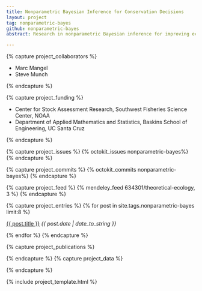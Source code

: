 ```yaml
---
title: Nonparametric Bayesian Inference for Conservation Decisions
layout: project
tag: nonparametric-bayes 
github: nonparametric-bayes
abstract: Research in nonparametric Bayesian inference for improving ecosystem management under substantial structural uncertainty.

---
```


{% capture project_collaborators %}

- Marc Mangel 
- Steve Munch 

{% endcapture %}

{% capture project_funding %}

- Center for Stock Assessment Research, Southwest Fisheries Science Center, NOAA 
- Department of Applied Mathematics and Statistics, Baskins School of Engineering, UC Santa Cruz 

{% endcapture %}


{% capture project_issues %}
{% octokit_issues nonparametric-bayes%}
{% endcapture %}

{% capture project_commits %}
{% octokit_commits nonparametric-bayes%}
{% endcapture %}

{% capture project_feed %}
{% mendeley_feed 634301/theoretical-ecology, 3 %}
{% endcapture %}

{% capture project_entries %}
{% for post in site.tags.nonparametric-bayes limit:8 %}
<p> <a href="{{ post.url }}">{{ post.title }}</a> 
<span style="font-style:italic"> {{ post.date | date_to_string }}</span></p>
{% endfor %}
{% endcapture %}

{% capture project_publications %}

{% endcapture %}
{% capture project_data %}

{% endcapture %}





{% include project_template.html %}


